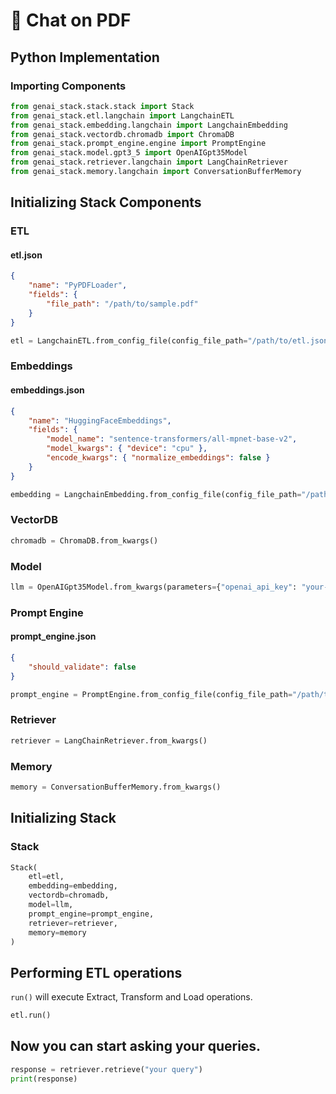 # 💬 Chat on PDF

## Python Implementation

### Importing Components

```py
from genai_stack.stack.stack import Stack
from genai_stack.etl.langchain import LangchainETL
from genai_stack.embedding.langchain import LangchainEmbedding
from genai_stack.vectordb.chromadb import ChromaDB
from genai_stack.prompt_engine.engine import PromptEngine
from genai_stack.model.gpt3_5 import OpenAIGpt35Model
from genai_stack.retriever.langchain import LangChainRetriever
from genai_stack.memory.langchain import ConversationBufferMemory
```

## Initializing Stack Components

### ETL

#### etl.json

```json
{
    "name": "PyPDFLoader",
    "fields": {
        "file_path": "/path/to/sample.pdf"
    }
}
```

```py
etl = LangchainETL.from_config_file(config_file_path="/path/to/etl.json")
```

### Embeddings

#### embeddings.json

```json
{
    "name": "HuggingFaceEmbeddings",
    "fields": {
        "model_name": "sentence-transformers/all-mpnet-base-v2",
        "model_kwargs": { "device": "cpu" },
        "encode_kwargs": { "normalize_embeddings": false }
    }
}
```

```py
embedding = LangchainEmbedding.from_config_file(config_file_path="/path/to/embeddings.json")
```

### VectorDB

```py
chromadb = ChromaDB.from_kwargs()
```

### Model

```py
llm = OpenAIGpt35Model.from_kwargs(parameters={"openai_api_key": "your-api-key"})
```

### Prompt Engine

#### prompt_engine.json

```json
{
    "should_validate": false
}
```

```py
prompt_engine = PromptEngine.from_config_file(config_file_path="/path/to/prompt_engine.json")
```

### Retriever

```py
retriever = LangChainRetriever.from_kwargs()
```

### Memory

```py
memory = ConversationBufferMemory.from_kwargs()
```

## Initializing Stack

### Stack

```py
Stack(
    etl=etl,
    embedding=embedding,
    vectordb=chromadb,
    model=llm,
    prompt_engine=prompt_engine,
    retriever=retriever,
    memory=memory
)
```

## Performing ETL operations

`run()` will execute Extract, Transform and Load operations.

```py
etl.run()
```

## Now you can start asking your queries.

```py
response = retriever.retrieve("your query")
print(response)
```

